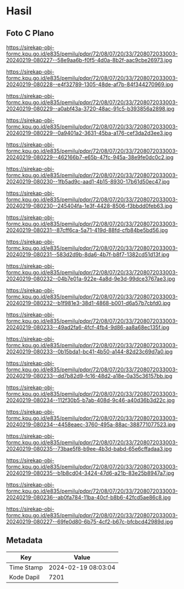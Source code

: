 # Hasil

## Foto C Plano

https://sirekap-obj-formc.kpu.go.id/e835/pemilu/pdpr/72/08/07/20/33/7208072033003-20240219-080227--58e9aa6b-f0f5-4d0a-8b2f-aac9cbe26973.jpg

https://sirekap-obj-formc.kpu.go.id/e835/pemilu/pdpr/72/08/07/20/33/7208072033003-20240219-080228--e4f32789-1305-48de-af7b-84f344270969.jpg

https://sirekap-obj-formc.kpu.go.id/e835/pemilu/pdpr/72/08/07/20/33/7208072033003-20240219-080229--a0abf43a-3720-48ac-91c5-b393856a2898.jpg

https://sirekap-obj-formc.kpu.go.id/e835/pemilu/pdpr/72/08/07/20/33/7208072033003-20240219-080229--0a9401a2-3631-45ba-a176-cef3da2d3ee3.jpg

https://sirekap-obj-formc.kpu.go.id/e835/pemilu/pdpr/72/08/07/20/33/7208072033003-20240219-080229--462166b7-e65b-47fc-945a-38e9fe0dc0c2.jpg

https://sirekap-obj-formc.kpu.go.id/e835/pemilu/pdpr/72/08/07/20/33/7208072033003-20240219-080230--1fb5ad9c-aad1-4b15-8930-17b61d50ec47.jpg

https://sirekap-obj-formc.kpu.go.id/e835/pemilu/pdpr/72/08/07/20/33/7208072033003-20240219-080230--245404fa-1e3f-4428-8506-f3bbdd0feb63.jpg

https://sirekap-obj-formc.kpu.go.id/e835/pemilu/pdpr/72/08/07/20/33/7208072033003-20240219-080231--87cff6ca-5a71-419d-88fd-cfb84be5bd56.jpg

https://sirekap-obj-formc.kpu.go.id/e835/pemilu/pdpr/72/08/07/20/33/7208072033003-20240219-080231--583d2d9b-8da6-4b7f-b8f7-1382cd51d13f.jpg

https://sirekap-obj-formc.kpu.go.id/e835/pemilu/pdpr/72/08/07/20/33/7208072033003-20240219-080232--04b7e01a-922e-4a8d-9e3d-99dce3767ae3.jpg

https://sirekap-obj-formc.kpu.go.id/e835/pemilu/pdpr/72/08/07/20/33/7208072033003-20240219-080232--b1f981e3-38d1-4868-b001-d6a57b7cbfd0.jpg

https://sirekap-obj-formc.kpu.go.id/e835/pemilu/pdpr/72/08/07/20/33/7208072033003-20240219-080233--49ad2fa6-4fcf-4fb4-9d86-aa8a68ec135f.jpg

https://sirekap-obj-formc.kpu.go.id/e835/pemilu/pdpr/72/08/07/20/33/7208072033003-20240219-080233--0b15bda1-bc41-4b50-a144-82d23c69d7a0.jpg

https://sirekap-obj-formc.kpu.go.id/e835/pemilu/pdpr/72/08/07/20/33/7208072033003-20240219-080233--dd7b82d9-fc16-48d2-a18e-0a35c36157bb.jpg

https://sirekap-obj-formc.kpu.go.id/e835/pemilu/pdpr/72/08/07/20/33/7208072033003-20240219-080234--112f30b5-b7ab-408d-9c46-a40d36b3d22c.jpg

https://sirekap-obj-formc.kpu.go.id/e835/pemilu/pdpr/72/08/07/20/33/7208072033003-20240219-080234--4458eaec-3760-495a-88ac-388771077523.jpg

https://sirekap-obj-formc.kpu.go.id/e835/pemilu/pdpr/72/08/07/20/33/7208072033003-20240219-080235--73bae5f8-b9ee-4b3d-babd-65e6cffadaa3.jpg

https://sirekap-obj-formc.kpu.go.id/e835/pemilu/pdpr/72/08/07/20/33/7208072033003-20240219-080235--b1b8cd04-3424-47d6-a21b-83e25b8947a7.jpg

https://sirekap-obj-formc.kpu.go.id/e835/pemilu/pdpr/72/08/07/20/33/7208072033003-20240219-080236--ab0fa784-11ba-40cf-b8b6-42fcd5ae86c8.jpg

https://sirekap-obj-formc.kpu.go.id/e835/pemilu/pdpr/72/08/07/20/33/7208072033003-20240219-080227--69fe0d80-6b75-4cf2-b67c-bfcbcd42989d.jpg


## Metadata

| Key        | Value               |
| ---------- | ------------------- |
| Time Stamp | 2024-02-19 08:03:04 |
| Kode Dapil | 7201                |



